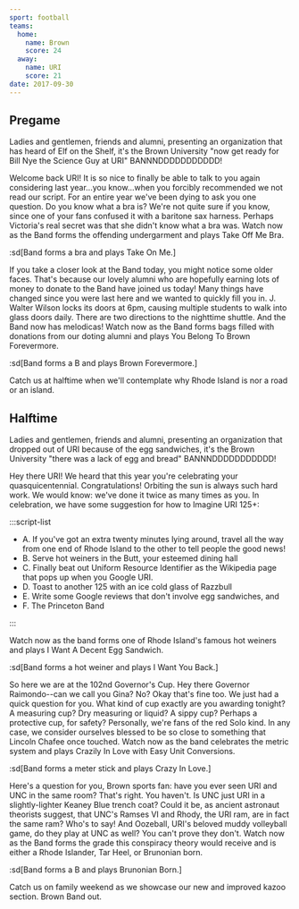 ```yaml
---
sport: football
teams:
  home:
    name: Brown
    score: 24
  away:
    name: URI
    score: 21
date: 2017-09-30
---
```


## Pregame

Ladies and gentlemen, friends and alumni, presenting an organization that has heard of Elf on the Shelf, it's the Brown University "now get ready for Bill Nye the Science Guy at URI" BANNNDDDDDDDDDDD!

Welcome back URI! It is so nice to finally be able to talk to you again considering last year...you know...when you forcibly recommended we not read our script. For an entire year we've been dying to ask you one question. Do you know what a bra is? We're not quite sure if you know, since one of your fans confused it with a baritone sax harness. Perhaps Victoria's real secret was that she didn't know what a bra was. Watch now as the Band forms the offending undergarment and plays Take Off Me Bra.

:sd[Band forms a bra and plays Take On Me.]

If you take a closer look at the Band today, you might notice some older faces. That's because our lovely alumni who are hopefully earning lots of money to donate to the Band have joined us today! Many things have changed since you were last here and we wanted to quickly fill you in. J. Walter Wilson locks its doors at 6pm, causing multiple students to walk into glass doors daily. There are two directions to the nighttime shuttle. And the Band now has melodicas! Watch now as the Band forms bags filled with donations from our doting alumni and plays You Belong To Brown Forevermore.

:sd[Band forms a B and plays Brown Forevermore.]

Catch us at halftime when we'll contemplate why Rhode Island is nor a road or an island.

## Halftime

Ladies and gentlemen, friends and alumni, presenting an organization that dropped out of URI because of the egg sandwiches, it's the Brown University "there was a lack of egg and bread" BANNNDDDDDDDDDDD!

Hey there URI! We heard that this year you're celebrating your quasquicentennial. Congratulations! Orbiting the sun is always such hard work. We would know: we've done it twice as many times as you. In celebration, we have some suggestion for how to Imagine URI 125+:

:::script-list

- A. If you've got an extra twenty minutes lying around, travel all the way from one end of Rhode Island to the other to tell people the good news!
- B. Serve hot weiners in the Butt, your esteemed dining hall
- C. Finally beat out Uniform Resource Identifier as the Wikipedia page that pops up when you Google URI.
- D. Toast to another 125 with an ice cold glass of Razzbull
- E. Write some Google reviews that don't involve egg sandwiches, and
- F. The Princeton Band

:::

Watch now as the band forms one of Rhode Island's famous hot weiners and plays I Want A Decent Egg Sandwich.

:sd[Band forms a hot weiner and plays I Want You Back.]

So here we are at the 102nd Governor's Cup. Hey there Governor Raimondo--can we call you Gina? No? Okay that's fine too. We just had a quick question for you. What kind of cup exactly are you awarding tonight? A measuring cup? Dry measuring or liquid? A sippy cup? Perhaps a protective cup, for safety? Personally, we're fans of the red Solo kind. In any case, we consider ourselves blessed to be so close to something that Lincoln Chafee once touched. Watch now as the band celebrates the metric system and plays Crazily In Love with Easy Unit Conversions.

:sd[Band forms a meter stick and plays Crazy In Love.]

Here's a question for you, Brown sports fan: have you ever seen URI and UNC in the same room? That's right. You haven't. Is UNC just URI in a slightly-lighter Keaney Blue trench coat? Could it be, as ancient astronaut theorists suggest, that UNC's Ramses VI and Rhody, the URI ram, are in fact the same ram? Who's to say! And Oozeball, URI's beloved muddy volleyball game, do they play at UNC as well? You can't prove they don't. Watch now as the Band forms the grade this conspiracy theory would receive and is either a Rhode Islander, Tar Heel, or Brunonian born.

:sd[Band forms a B and plays Brunonian Born.]

Catch us on family weekend as we showcase our new and improved kazoo section. Brown Band out.
